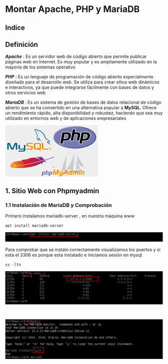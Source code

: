 # Montar Apache, PHP y MariaDB

## Indice

## Definición

***Apache*** : Es un servidor web de código abierto que permite publicar páginas web en Internet. Es muy popular y es ampliamente utilizado en la mayoría de los sistemas operativo

***PHP*** : Es un lenguaje de programación de código abierto especialmente diseñado para el desarrollo web. Se utiliza para crear sitios web dinámicos e interactivos, ya que puede integrarse fácilmente con bases de datos y otros servicios web

***MariaDB*** : Es un sistema de gestión de bases de datos relacional de código abierto que se ha convertido en una alternativa popular a **MySQL**. Ofrece un rendimiento rápido, alta disponibilidad y robustez, haciendo que sea muy utilizado en entornos web y de aplicaciones empresariales


![Logo de Servicios](./img/montar_servicios/logo.png)

## 1. Sitio Web con Phpmyadmin

### 1.1 Instalación de MariaDB y Comprobación

Primero instalamos mariadb-server , en nuestra máquina www

~~~
apt install mariadb-server
~~~

![Instalar MariaDB Server](./img/montar_servicios/1_install_mariadb_server.png)


Para comprobar que se instalo correctamente visualizamos los puertos y si esta el 3306 es porque esta instalado e iniciamos sesión en mysql

~~~
ss -ltn
~~~

![Ver Puertos](./img/montar_servicios/2_ver_puertos.png)

<br>

![Iniciar MYSQL](./img/montar_servicios/3_iniciar_mysql.png)